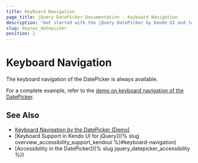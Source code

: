 ```yaml
---
title: Keyboard Navigation
page_title: jQuery DatePicker Documentation - Keyboard Navigation
description: "Get started with the jQuery DatePicker by Kendo UI and learn about the accessibility support it provides through its keyboard navigation functionality."
slug: keynav_datepicker
position: 2
---
```


# Keyboard Navigation

The keyboard navigation of the DatePicker is always available.

For a complete example, refer to the [demo on keyboard navigation of the DatePicker](https://demos.telerik.com/kendo-ui/datepicker/keyboard-navigation).

## See Also

* [Keyboard Navigation by the DatePicker (Demo)](https://demos.telerik.com/kendo-ui/datepicker/keyboard-navigation)
* [Keyboard Support in Kendo UI for jQuery]({% slug overview_accessibility_support_kendoui %}#keyboard-navigation)
* [Accessibility in the DatePicker]({% slug jquery_datepicker_accessibility %})
